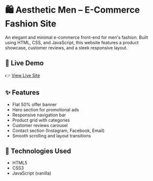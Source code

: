 # 🛍️ Aesthetic Men – E-Commerce Fashion Site

An elegant and minimal e-commerce front-end for men's fashion. Built using HTML, CSS, and JavaScript, this website features a product showcase, customer reviews, and a sleek responsive layout.

## 🔗 Live Demo

👉 [View Live Site](https://ansaarsathiq-45.github.io/E-Commerce-Site/)

## ✨ Features

- Flat 50% offer banner
- Hero section for promotional ads
- Responsive navigation bar
- Product grid with categories
- Customer reviews carousel
- Contact section (Instagram, Facebook, Email)
- Smooth scrolling and layout transitions

## 🧰 Technologies Used

- HTML5
- CSS3
- JavaScript (vanilla)

